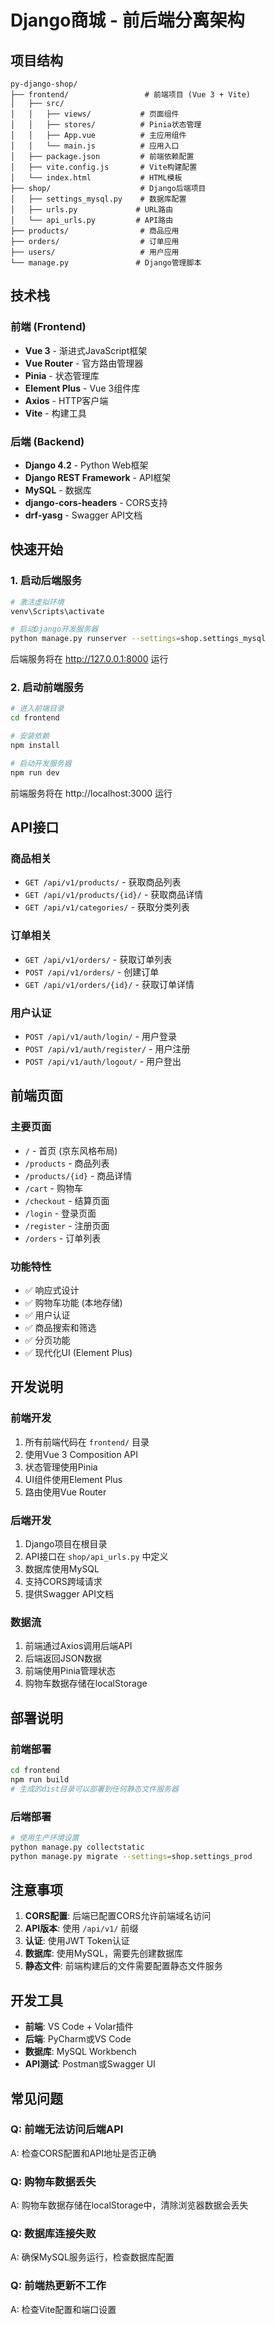 # Django商城 - 前后端分离架构

## 项目结构

```
py-django-shop/
├── frontend/                 # 前端项目 (Vue 3 + Vite)
│   ├── src/
│   │   ├── views/           # 页面组件
│   │   ├── stores/          # Pinia状态管理
│   │   ├── App.vue          # 主应用组件
│   │   └── main.js          # 应用入口
│   ├── package.json         # 前端依赖配置
│   ├── vite.config.js       # Vite构建配置
│   └── index.html           # HTML模板
├── shop/                    # Django后端项目
│   ├── settings_mysql.py    # 数据库配置
│   ├── urls.py             # URL路由
│   └── api_urls.py         # API路由
├── products/                # 商品应用
├── orders/                  # 订单应用
├── users/                   # 用户应用
└── manage.py               # Django管理脚本
```

## 技术栈

### 前端 (Frontend)
- **Vue 3** - 渐进式JavaScript框架
- **Vue Router** - 官方路由管理器
- **Pinia** - 状态管理库
- **Element Plus** - Vue 3组件库
- **Axios** - HTTP客户端
- **Vite** - 构建工具

### 后端 (Backend)
- **Django 4.2** - Python Web框架
- **Django REST Framework** - API框架
- **MySQL** - 数据库
- **django-cors-headers** - CORS支持
- **drf-yasg** - Swagger API文档

## 快速开始

### 1. 启动后端服务

```bash
# 激活虚拟环境
venv\Scripts\activate

# 启动Django开发服务器
python manage.py runserver --settings=shop.settings_mysql
```

后端服务将在 http://127.0.0.1:8000 运行

### 2. 启动前端服务

```bash
# 进入前端目录
cd frontend

# 安装依赖
npm install

# 启动开发服务器
npm run dev
```

前端服务将在 http://localhost:3000 运行

## API接口

### 商品相关
- `GET /api/v1/products/` - 获取商品列表
- `GET /api/v1/products/{id}/` - 获取商品详情
- `GET /api/v1/categories/` - 获取分类列表

### 订单相关
- `GET /api/v1/orders/` - 获取订单列表
- `POST /api/v1/orders/` - 创建订单
- `GET /api/v1/orders/{id}/` - 获取订单详情

### 用户认证
- `POST /api/v1/auth/login/` - 用户登录
- `POST /api/v1/auth/register/` - 用户注册
- `POST /api/v1/auth/logout/` - 用户登出

## 前端页面

### 主要页面
- `/` - 首页 (京东风格布局)
- `/products` - 商品列表
- `/products/{id}` - 商品详情
- `/cart` - 购物车
- `/checkout` - 结算页面
- `/login` - 登录页面
- `/register` - 注册页面
- `/orders` - 订单列表

### 功能特性
- ✅ 响应式设计
- ✅ 购物车功能 (本地存储)
- ✅ 用户认证
- ✅ 商品搜索和筛选
- ✅ 分页功能
- ✅ 现代化UI (Element Plus)

## 开发说明

### 前端开发
1. 所有前端代码在 `frontend/` 目录
2. 使用Vue 3 Composition API
3. 状态管理使用Pinia
4. UI组件使用Element Plus
5. 路由使用Vue Router

### 后端开发
1. Django项目在根目录
2. API接口在 `shop/api_urls.py` 中定义
3. 数据库使用MySQL
4. 支持CORS跨域请求
5. 提供Swagger API文档

### 数据流
1. 前端通过Axios调用后端API
2. 后端返回JSON数据
3. 前端使用Pinia管理状态
4. 购物车数据存储在localStorage

## 部署说明

### 前端部署
```bash
cd frontend
npm run build
# 生成的dist目录可以部署到任何静态文件服务器
```

### 后端部署
```bash
# 使用生产环境设置
python manage.py collectstatic
python manage.py migrate --settings=shop.settings_prod
```

## 注意事项

1. **CORS配置**: 后端已配置CORS允许前端域名访问
2. **API版本**: 使用 `/api/v1/` 前缀
3. **认证**: 使用JWT Token认证
4. **数据库**: 使用MySQL，需要先创建数据库
5. **静态文件**: 前端构建后的文件需要配置静态文件服务

## 开发工具

- **前端**: VS Code + Volar插件
- **后端**: PyCharm或VS Code
- **数据库**: MySQL Workbench
- **API测试**: Postman或Swagger UI

## 常见问题

### Q: 前端无法访问后端API
A: 检查CORS配置和API地址是否正确

### Q: 购物车数据丢失
A: 购物车数据存储在localStorage中，清除浏览器数据会丢失

### Q: 数据库连接失败
A: 确保MySQL服务运行，检查数据库配置

### Q: 前端热更新不工作
A: 检查Vite配置和端口设置 